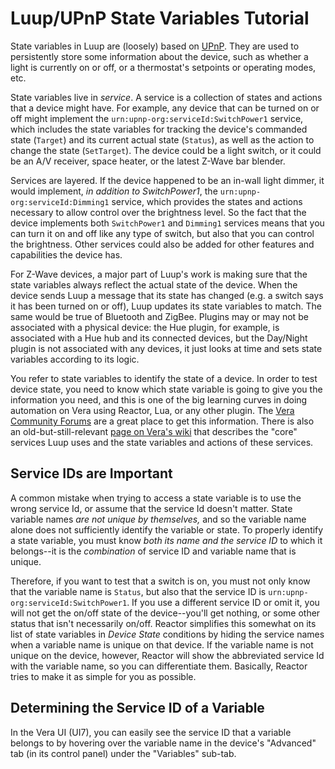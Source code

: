 # Luup/UPnP State Variables Tutorial

State variables in Luup are (loosely) based on [UPnP](https://en.wikipedia.org/wiki/Universal_Plug_and_Play). They are used to persistently store some information about the device, such as whether a light is currently on or off, or a thermostat's setpoints or operating modes, etc.

State variables live in *service*. A service is a collection of states and actions that a device might have. For example, any device that can be turned on or off might implement the `urn:upnp-org:serviceId:SwitchPower1` service, which includes the state variables for tracking the device's commanded state (`Target`) and its current actual state (`Status`), as well as the action to change the state (`SetTarget`). The device could be a light switch, or it could be an A/V receiver, space heater, or the latest Z-Wave bar blender.

Services are layered. If the device happened to be an in-wall light dimmer, it would implement, *in addition to SwitchPower1*, the `urn:upnp-org:serviceId:Dimming1` service, which provides the states and actions necessary to allow control over the brightness level. So the fact that the device implements both `SwitchPower1` and `Dimming1` services means that you can turn it on and off like any type of switch, but also that you can control the brightness. Other services could also be added for other features and capabilities the device has.

For Z-Wave devices, a major part of Luup's work is making sure that the state variables always reflect the actual state of the device. When the device sends Luup a message that its state has changed (e.g. a switch says it has been turned on or off), Luup updates its state variables to match. The same would be true of Bluetooth and ZigBee. Plugins may or may not be associated with a physical device: the Hue plugin, for example, is associated with a Hue hub and its connected devices, but the Day/Night plugin is not associated with any devices, it just looks at time and sets state variables according to its logic.

You refer to state variables to identify the state of a device. In order to test device state, you need to know which state variable is going to give you the information you need, and this is one of the big learning curves in doing automation on Vera using Reactor, Lua, or any other plugin. The [Vera Community Forums](https://community.getvera.com/) are a great place to get this information. There is also an old-but-still-relevant [page on Vera's wiki](http://wiki.micasaverde.com/index.php/Luup_UPnP_Variables_and_Actions) that describes the "core" services Luup uses and the state variables and actions of these services.

## Service IDs are Important
A common mistake when trying to access a state variable is to use the wrong service Id, or assume that the service Id doesn't matter. State variable names *are not unique by themselves,* and so the variable name alone does not sufficiently identify the variable or state. To properly identify a state variable, you must know *both its name and the service ID* to which it belongs--it is the *combination* of service ID and variable name that is unique. 

Therefore, if you want to test that a switch is on, you must not only know that the variable name is `Status`, but also that the service ID is `urn:upnp-org:serviceId:SwitchPower1`. If you use a different service ID or omit it, you will not get the on/off state of the device--you'll get nothing, or some other status that isn't necessarily on/off. Reactor simplifies this somewhat on its list of state variables in *Device State* conditions by hiding the service names when a variable name is unique on that device. If the variable name is not unique on the device, however, Reactor will show the abbreviated service Id with the variable name, so you can differentiate them. Basically, Reactor tries to make it as simple for you as possible.

## Determining the Service ID of a Variable
In the Vera UI (UI7), you can easily see the service ID that a variable belongs to by hovering over the variable name in the device's "Advanced" tab (in its control panel) under the "Variables" sub-tab.